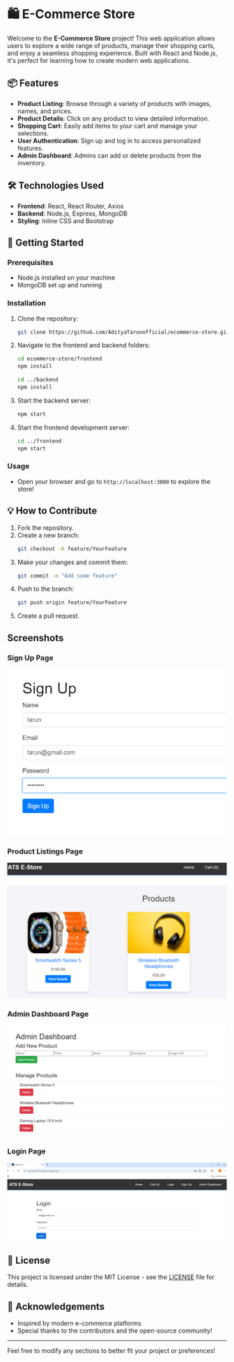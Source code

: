 # 🛍️ E-Commerce Store

Welcome to the **E-Commerce Store** project! This web application allows users to explore a wide range of products, manage their shopping carts, and enjoy a seamless shopping experience. Built with React and Node.js, it's perfect for learning how to create modern web applications.

## 📦 Features

- **Product Listing**: Browse through a variety of products with images, names, and prices.
- **Product Details**: Click on any product to view detailed information.
- **Shopping Cart**: Easily add items to your cart and manage your selections.
- **User Authentication**: Sign up and log in to access personalized features.
- **Admin Dashboard**: Admins can add or delete products from the inventory.

## 🛠️ Technologies Used

- **Frontend**: React, React Router, Axios
- **Backend**: Node.js, Express, MongoDB
- **Styling**: Inline CSS and Bootstrap

## 🚀 Getting Started

### Prerequisites

- Node.js installed on your machine
- MongoDB set up and running

### Installation

1. Clone the repository:
   ```bash
   git clone https://github.com/AdityaTarunofficial/ecommerce-store.git
   ```
2. Navigate to the frontend and backend folders:
   ```bash
   cd ecommerce-store/frontend
   npm install
   ```
   ```bash
   cd ../backend
   npm install
   ```
3. Start the backend server:
   ```bash
   npm start
   ```
4. Start the frontend development server:
   ```bash
   cd ../frontend
   npm start
   ```

### Usage

- Open your browser and go to `http://localhost:3000` to explore the store!

## 💡 How to Contribute

1. Fork the repository.
2. Create a new branch:
   ```bash
   git checkout -b feature/YourFeature
   ```
3. Make your changes and commit them:
   ```bash
   git commit -m "Add some feature"
   ```
4. Push to the branch:
   ```bash
   git push origin feature/YourFeature
   ```
5. Create a pull request.



## Screenshots

### Sign Up Page
![Sign Up](./signuppage.png)

### Product Listings Page
![Product Listings](./Productlisting.png)

### Admin Dashboard Page
![Admin Dashboard](./admindashboard.png)

### Login Page
![Login Portal](./logipage.png)

## 📄 License

This project is licensed under the MIT License - see the [LICENSE](LICENSE) file for details.

## 🤝 Acknowledgements

- Inspired by modern e-commerce platforms
- Special thanks to the contributors and the open-source community!

---

Feel free to modify any sections to better fit your project or preferences!
